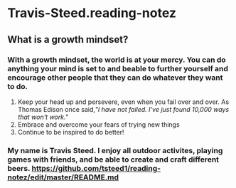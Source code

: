 # Travis-Steed.reading-notez
## What is a growth mindset?
### With a growth mindset, the world is at your mercy. You can do anything your mind is set to and beable to further yourself and encourage other people that they can do whatever they want to do. ###

  1. Keep your head up and persevere, even when you fail over and over. As Thomas Edison once said,*"I have not failed. I've just found 10,000 ways that won't work."*
  2. Embrace and overcome your fears of trying new things
  3. Continue to be inspired to do better!
 
### My name is Travis Steed. I enjoy all outdoor activites, playing games with friends, and be able to create and craft different beers. https://github.com/tsteed1/reading-notez/edit/master/README.md ###
